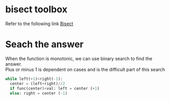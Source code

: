 # bisect toolbox
Refer to the following link [Bisect](https://www.geeksforgeeks.org/bisect-algorithm-functions-in-python/)

# Seach the answer

When the function is monotonic, we can use binary search to find the answer.   
Plus or minus 1 is dependent on cases and is the difficult part of this search

```python
while left(+1)<right(-1):
  center = (left+right)//2
  if func(center)<val: left = center (+1)
  else: right = center (-1)
```

